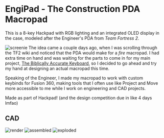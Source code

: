# EngiPad - The Construction PDA Macropad
This is a 8-key Hackpad with RGB lighting and an integrated OLED display in the case, modeled after the Engineer's PDA from *Team Fortress 2*. <br/>

![screenie](https://github.com/user-attachments/assets/d68473dc-4194-43ff-a142-3ab219a0e345)
The idea came a couple days ago, when I was scrolling through the TF2 wiki and noticed that the PDA would make for a *fire* macropad. I had extra time on hand and was waiting for the parts to come in for my main project, [The Biblically Accurate Keyboard](https://github.com/hunkegg/biblicallyaccuratekeyboard), so I decided to go ahead and try my hand at designing an actual macropad this time. <br/>

Speaking of the Engineer, I made my macropad to work with custom keybinds for Fusion 360, making tools that I often use like Project and Move more accessible to me while I work on engineering and CAD projects.

Made as part of Hackpad! (and the design competition due in like 4 days lmfao)

## CAD
![render](https://github.com/user-attachments/assets/86567846-fd52-406e-85c0-6c4cc1d81d97)
![assembled](https://github.com/user-attachments/assets/6f28db93-69aa-48da-b60d-dc9f083fc249)
![exploded](https://github.com/user-attachments/assets/9a8c83d2-94ca-4907-b299-c38d82dede6d)





